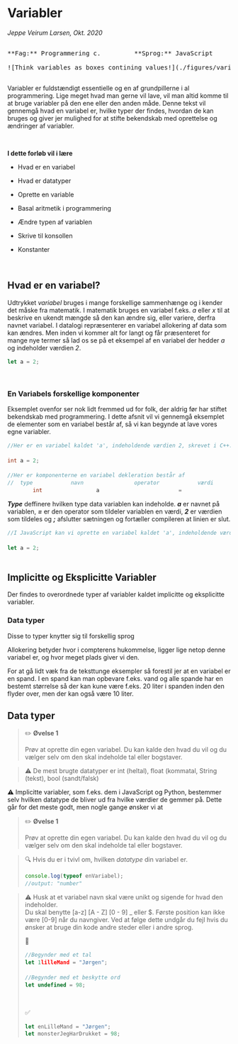 

# Variabler

*Jeppe Veirum Larsen, Okt. 2020*

<pre>

**Fag:** Programmering c.         **Sprog:** JavaScript

![Think variables as boxes contining values!](./figures/variables.png)

</pre>

Variabler er fuldstændigt essentielle og en af grundpillerne i al programmering. Lige meget hvad man gerne vil lave, vil man altid komme til at bruge variabler på den ene eller den anden måde. Denne tekst vil gennemgå hvad en variabel er, hvilke typer der findes, hvordan de kan bruges og giver jer mulighed for at stifte bekendskab med oprettelse og ændringer af variabler.

<br/>

 **I dette forløb vil i lære**

- Hvad er en variabel

- Hvad er datatyper

- Oprette en variable
- Basal aritmetik i programmering

- Ændre typen af variablen

- Skrive til konsollen
- Konstanter

<br/>

## Hvad er en variabel?

Udtrykket *variabel* bruges i mange forskellige sammenhænge og i kender det måske fra matematik. I matematik bruges en variabel f.eks. *a* eller *x* til at beskrive en ukendt mængde så den kan ændre sig, eller variere, derfra navnet variabel. I datalogi repræsenterer en variabel allokering af data som kan ændres. Men inden vi kommer alt for langt og får præsenteret for mange nye termer så lad os se på et eksempel af en variabel der hedder *a* og indeholder værdien *2*.

``` javascript
let a = 2;
```

<br/>

### En Variabels forskellige komponenter

Eksemplet ovenfor ser nok lidt fremmed ud for folk, der aldrig før har stiftet bekendskab med programmering. I dette afsnit vil vi gennemgå eksemplet de elementer som en variabel består af, så vi kan begynde at lave vores egne variabler. 

```java
//Her er en variabel kaldet 'a', indeholdende værdien 2, skrevet i C++.

int a = 2;
	
//Her er komponenterne en variabel dekleration består af
//	type			navn				operator			værdi				terminator
		int					a						  =						2							;

```



***Type*** deffinere hvilken type data variablen kan indeholde. ***a*** er navnet på variablen, ***=*** er den operator som tildeler variablen en værdi, ***2*** er værdien som tildeles og ***;*** afslutter sætningen og fortæller compileren at linien er slut.







````js
//I JavaScript kan vi oprette en variabel kaldet 'a', indeholdende værdien 2, f.eks. se sådan ud.

let a = 2;
 
````



## Implicitte og Eksplicitte Variabler

Der findes to overordnede typer af variabler kaldet implicitte og eksplicitte variabler. 

### Data typer





Disse to typer knytter sig til forskellig sprog 





 Allokering betyder hvor i compterens hukommelse, ligger lige netop denne variabel er, og hvor meget plads giver vi den.



For at gå lidt væk fra de teksttunge eksempler så forestil jer at en variabel er en spand. I en spand kan man opbevare f.eks. vand og alle spande har en bestemt størrelse så der kan kune være f.eks. 20 liter i spanden inden den flyder over, men der kan også være 10 liter. 




## Data typer



> :pencil2: **Øvelse 1**
>
> Prøv at oprette din egen variabel. Du kan kalde den hvad du vil og du vælger selv om den skal indeholde tal eller bogstaver.



> :warning: De mest brugte datatyper er int (heltal), float (kommatal, String (tekst), bool (sandt/falsk) 



:warning: Implicitte variabler, som f.eks. dem i JavaScript og Python, bestemmer selv hvilken datatype de bliver ud fra hvilke værdier de gemmer på. Dette går for det meste godt, men nogle gange ønsker vi at  



>:pencil2: **Øvelse 1**
>
>
>Prøv at oprette din egen variabel. Du kan kalde den hvad du vil og du vælger selv om den skal indeholde tal eller bogstaver.



> :mag: Hvis du er i tvivl om, hvilken *datatype* din variabel er.
>
> ```javascript
> console.log(typeof enVariabel);
> //output: "number"
> ```
>
> 





> :warning: Husk at et variabel navn skal være unikt og sigende for hvad den indeholder.  
> Du skal benytte [a-z] [A - Z] [0 - 9] _ eller $. Første position kan ikke være [0-9] når du navngiver. Ved at følge dette undgår du fejl hvis du ønsker at bruge din kode andre steder eller i andre sprog.
>
> :no_entry_sign: 
>
> ```javascript
> //Begynder med et tal
> let 1lilleMand = "Jørgen";
> 
> //Begynder med et beskytte ord
> let undefined = 98;
> ```
>
> <br/>
>
> :white_check_mark: 
>
> ```javascript
> let enLilleMand = "Jørgen";
> let monsterJegHarDrukket = 98;
> ```
>
> 

































